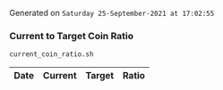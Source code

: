 Generated on `Saturday 25-September-2021 at 17:02:55`

### Current to Target Coin Ratio
`current_coin_ratio.sh`

Date|Current|Target|Ratio
---|---|---|---

